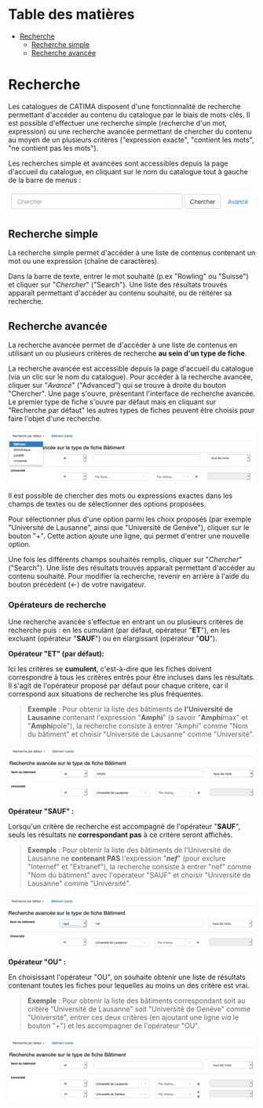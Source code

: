 # Table des matières

- [Recherche](#recherche)
    - [Recherche simple](#recherche-simple)
    - [Recherche avancée](#rechercheavancee)

# Recherche

Les catalogues de CATIMA disposent d'une fonctionnalité de recherche permettant d'accéder au contenu du catalogue par le biais de mots-clés. Il est possible d'effectuer une recherche simple (recherche d'un mot, expression) ou une recherche avancée permettant de chercher du contenu au moyen de un plusieurs critères ("expression exacte", "contient les mots", "ne contient pas les mots").

Les recherches simple et avancées sont accessibles depuis la page d'accueil du catalogue, en cliquant sur le nom du catalogue tout à gauche de la barre de menus :

![](assets/search/search.png)

## Recherche simple

La recherche simple permet d'accéder à une liste de contenus contenant un mot ou une expression (chaîne de caractères). 

Dans la barre de texte, entrer le mot souhaité (p.ex "Rowling" ou "Suisse") et cliquer sur "*Chercher*" ("Search"). Une liste des résultats trouvés apparaît permettant d'accéder au contenu souhaité, ou de réitérer sa recherche.

<a id="rechercheavancee"></a>
## Recherche avancée 

La recherche avancée permet de d'accéder à une liste de contenus en utilisant un ou plusieurs critères de recherche **au sein d'un type de fiche**. 

La recherche avancée est accessible depuis la page d'accueil du catalogue (via un clic sur le nom du catalogue). Pour accéder à la recherche avancée, cliquer sur "*Avancé*" ("Advanced") qui se trouve à droite du bouton "Chercher". Une page s'ouvre, présentant l'interface de recherche avancée. Le premier type de fiche s'ouvre par défaut mais en cliquant sur "Recherche par défaut" les autres types de fiches peuvent être choisis pour faire l'objet d'une recherche.

![](assets/search/adv_search_1.png)

Il est possible de chercher des mots ou expressions exactes dans les champs de textes ou de sélectionner des options proposées. 

Pour sélectionner plus d'une option parmi les choix proposés (par exemple "Université de Lausanne", ainsi que "Université de Genève"), cliquer sur le bouton "+". Cette action ajoute une ligne, qui permet d'entrer une nouvelle option.

Une fois les différents champs souhaités remplis, cliquer sur "*Chercher*" ("Search"). Une liste des résultats trouvés apparaît permettant d'accéder au contenu souhaité. Pour modifier la recherche, revenir en arrière à l'aide du bouton précédent (<-) de votre navigateur.


### Opérateurs de recherche

Une recherche avancée s'effectue en entrant un ou plusieurs critères de recherche puis : en les cumulant (par défaut, opérateur "**ET**"), en les excluant (opérateur "**SAUF**") ou en élargissant (opérateur "**OU**").

**Opérateur "ET" (par défaut):**

Ici les critères se **cumulent**, c'est-à-dire que les fiches doivent correspondre à tous les critères entrés pour être incluses dans les résultats. Il s'agit de l'opérateur proposé par défaut pour chaque critère, car il correspond aux situations de recherche les plus fréquentes. 

> **Exemple** : Pour obtenir la liste des bâtiments de **l'Université de Lausanne** contenant l'expression "**Amphi**" (à savoir "**Amphi**max" et "**Amphi**pole"), la recherche consiste à entrer "Amphi" comme "Nom du bâtiment" et choisir "Université de Lausanne" comme "Université".

![](assets/search/adv_search_ex_AND.png)

**Opérateur "SAUF" :**

Lorsqu'un critère de recherche est accompagné de l'opérateur "**SAUF**", seuls les résultats ne **correspondant pas** à ce critère seront affichés.

> **Exemple** : Pour obtenir la liste des bâtiments de l'Université de Lausanne ne **contenant PAS** l'expression "***nef***" (pour exclure "Internef" et "Extranef"), la recherche consiste à entrer "nef" comme "Nom du bâtiment" avec l'opérateur "SAUF" et choisir "Université de Lausanne" comme "Université".

![](assets/search/adv_search_ex_NOT.png)

**Opérateur "OU" :**

En choisissant l'opérateur "OU", on souhaite obtenir une liste de résultats contenant toutes les fiches pour lequelles au moins un des critère est vrai. 

> **Exemple** : Pour obtenir la liste des bâtiments correspondant soit au critère "Université de Lausanne" soit "Université de Genève" comme "Université", entrer ces deux critères (en ajoutant une ligne *via* le bouton "+") et les accompagner de l'opérateur "OU".

![](assets/search/adv_search_ex_OR.png)

